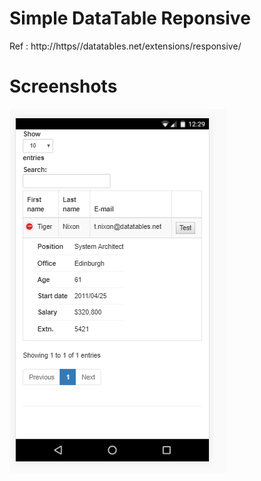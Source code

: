 Simple DataTable Reponsive
==============

Ref :
http://https//datatables.net/extensions/responsive/

# Screenshots

![alt text](screenshot.png?raw=true)

